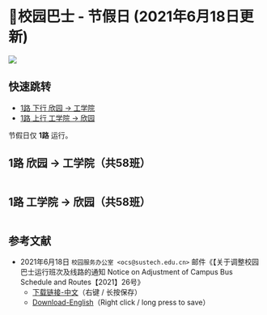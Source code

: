 # 🚌校园巴士 - 节假日 (2021年6月18日更新)

<a data-fancybox title="" href="https://mirrors.sustech.edu.cn/git/sustech-online/sustech-online-ng/-/raw/master/docs/transport/busline2.png">![](./busline2.png)</a>

## 快速跳转
* [1路 下行 欣园 → 工学院](#_1路-欣园-→-工学院-共58班)
* [1路 上行 工学院 → 欣园](#_1路-工学院-→-欣园-共58班)

节假日仅 **1路** 运行。

## 1路 欣园 → 工学院（共58班）

<!-- <ClientOnly> -->

<!-- 欣园到工学院 -->
<div id="bus-table-hl2coe">
    <table class="dataTable" id="holi-bus-hl2coe">
    </table>
</div>
<!-- </ClientOnly> -->

## 1路 工学院 → 欣园（共58班）

<!-- 工学院到欣园 -->
<div id="bus-table-coe2hl">
    <table class="dataTable" id="holi-bus-coe2hl">
    </table>
</div>
<!-- </ClientOnly> -->

## 参考文献

* 2021年6月18日 `校园服务办公室 <ocs@sustech.edu.cn>` 邮件《【关于调整校园巴士运行班次及线路的通知 Notice on Adjustment of Campus Bus Schedule and Routes【2021】26号》
    * [下载链接-中文](https://mirrors.sustech.edu.cn/git/sustech-online/sustech-online-ng/-/raw/master/docs/transport/Campus_Bus_Schedule_2021_06_CN.pdf)（右键 / 长按保存）
    * [Download-English](https://mirrors.sustech.edu.cn/git/sustech-online/sustech-online-ng/-/raw/master/docs/transport/Campus_Bus_Schedule_2021_06_EN.pdf)（Right click / long press to save）

<script>
  export default {
    mounted () {
    function getTime(MinBefore) {
        // 获取x分钟前的时间
        var date = new Date();
        date.setMinutes(date.getMinutes() - MinBefore);
        var h = date.getHours();
        var hour = (h < 10) ? "0" + h : h;
        var m = date.getMinutes();
        var min = (m < 10) ? "0" + m : m;
        return hour + ":" + min;
    }

    function update_bus_status(bus_time_table) {
        var now_20 = getTime(20);
        var now = getTime(0);
        var now_row_index = 0;
        for (var i = 0, len = bus_time_table.length; i < len; i++) {
            if (bus_time_table[i][0] < now_20) {
                bus_time_table[i][2] = "已到达";
                now_row_index = i;
            } else if (bus_time_table[i][0] < now) {
                bus_time_table[i][2] = "在途中";
            } else {
                bus_time_table[i][2] = "未发车";
            }
        }
        return { "row": now_row_index, "now_table": bus_time_table }
    }

    // 欣园 → 科研楼
    var bus_data_json = {
        "coe2hl":[
            ["07:20","",""],
            ["07:40","",""],
            ["08:00","",""],
            ["08:20","",""],
            ["08:40","",""],
            ["09:00","",""],
            ["09:20","",""],
            ["09:40","",""],
            ["10:00","",""],
            ["10:20","",""],
            ["10:40","",""],
            ["11:00","",""],
            ["11:10","",""],
            ["11:20","",""],
            ["11:30","",""],
            ["11:40","",""],
            ["11:50","",""],
            ["12:00","",""],
            ["12:10","",""],
            ["12:20","",""],
            ["12:30","",""],
            ["12:40","",""],
            ["12:50","",""],
            ["13:00","",""],
            ["13:20","",""],
            ["13:40","",""],
            ["14:00","",""],
            ["14:20","",""],
            ["14:40","",""],
            ["15:00","",""],
            ["15:20","",""],
            ["15:40","",""],
            ["16:00","",""],
            ["16:20","",""],
            ["16:40","",""],
            ["17:00","",""],
            ["17:10","",""],
            ["17:20","",""],
            ["17:30","",""],
            ["17:40","",""],
            ["17:50","",""],
            ["18:00","",""],
            ["18:10","",""],
            ["18:20","",""],
            ["18:30","",""],
            ["18:40","",""],
            ["18:50","",""],
            ["19:00","",""],
            ["19:20","",""],
            ["19:40","",""],
            ["20:00","",""],
            ["20:20","",""],
            ["20:40","",""],
            ["21:00","",""],
            ["21:20","",""],
            ["21:40","",""],
            ["22:00","",""],
            ["22:20","",""],],
        "hl2coe":[
            ["07:00","",""],
            ["07:20","",""],
            ["07:40","",""],
            ["08:00","",""],
            ["08:20","",""],
            ["08:40","",""],
            ["09:00","",""],
            ["09:20","",""],
            ["09:40","",""],
            ["10:00","",""],
            ["10:20","",""],
            ["10:40","",""],
            ["11:00","",""],
            ["11:10","",""],
            ["11:20","",""],
            ["11:30","",""],
            ["11:40","",""],
            ["11:50","",""],
            ["12:00","",""],
            ["12:10","",""],
            ["12:20","",""],
            ["12:30","",""],
            ["12:40","",""],
            ["12:50","",""],
            ["13:00","",""],
            ["13:20","",""],
            ["13:40","",""],
            ["14:00","",""],
            ["14:20","",""],
            ["14:40","",""],
            ["15:00","",""],
            ["15:20","",""],
            ["15:40","",""],
            ["16:00","",""],
            ["16:20","",""],
            ["16:40","",""],
            ["17:00","",""],
            ["17:10","",""],
            ["17:20","",""],
            ["17:30","",""],
            ["17:40","",""],
            ["17:50","",""],
            ["18:00","",""],
            ["18:10","",""],
            ["18:20","",""],
            ["18:30","",""],
            ["18:40","",""],
            ["18:50","",""],
            ["19:00","",""],
            ["19:20","",""],
            ["19:40","",""],
            ["20:00","",""],
            ["20:20","",""],
            ["20:40","",""],
            ["21:00","",""],
            ["21:20","",""],
            ["21:40","",""],
            ["22:00","",""],],
    };

    function build_all_table() {
        if ($.fn.DataTable.isDataTable('#hl2coe')) {
            return;
        }

        var dtb_config = {
            scrollY: 300,
            paging: false,
            searching: false,
            bFilter: false,
            info: false,
            columns: [
                { title: "发车时间" },
                { title: "平时/高峰", "orderable": false, "visible": false},
                // 前端隐藏高峰列，可能以后要用。
                { title: "状态", "orderable": false },
            ],
            rowCallback: function (row, data, index) {
                if (data[2] == "已到达") {
                    $('td', row).css('background-color', '#003f43'); // SUSTech dark green
                    $('td', row).css('color', '#FFFFFF');
                }
                else if (data[2] == "未发车") {
                    $('td', row).css('background-color', '#FFFFFF'); // SUSTech dark green
                    $('td', row).css('color', '#2c3e50');
                }
                else if (data[2] == "在途中") {
                    $('td', row).css('background-color', '#ed6c00'); // SUSTech orange
                    $('td', row).each(function () {
                        $(this).html('<b>' + $(this).text() + '</b>');
                    });
                }
            }
        }

        var busdata_hl2coe; // high land - COE
        var busdata_coe2hl; // COE - high land

        // high land - COE
        var tmp = update_bus_status(bus_data_json.hl2coe);
        busdata_hl2coe = tmp.now_table;
        var now_bus_row_hl2coe = tmp.row;
        var ins_table_hl2coe = $('#holi-bus-hl2coe').DataTable($.extend(true, { data: busdata_hl2coe }, dtb_config));
        var now_bus_offset = $(ins_table_hl2coe.row(Math.min(now_bus_row_hl2coe, busdata_hl2coe.length)).node()).offset().top - $(ins_table_hl2coe.row(0).node()).offset().top;
        $("#bus-table-hl2coe .dataTables_scrollBody").scrollTop(now_bus_offset);

        // COE - high land
        var tmp = update_bus_status(bus_data_json.coe2hl);
        busdata_coe2hl = tmp.now_table;
        var now_bus_row_coe2hl = tmp.row;
        var ins_table_coe2hl = $('#holi-bus-coe2hl').DataTable($.extend(true, { data: busdata_coe2hl }, dtb_config));
        var now_bus_offset = $(ins_table_coe2hl.row(Math.min(now_bus_row_coe2hl, busdata_coe2hl.length)).node()).offset().top - $(ins_table_coe2hl.row(0).node()).offset().top;
        $("#bus-table-coe2hl .dataTables_scrollBody").scrollTop(now_bus_offset);

    }

    document.addEventListener('DOMContentLoaded', build_all_table, false);

    $(document).ready(function () {
        build_all_table();
    });
    }
  }
</script>
